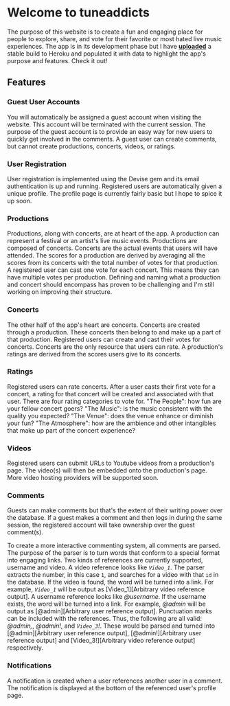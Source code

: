 # Welcome to tuneaddicts

  The purpose of this website is to create a fun and engaging place for people to explore, share, and vote for their favorite or most hated live music experiences. The app is in its development phase but I have [**uploaded**](http://tuneaddicts.herokuapp.com) a stable build to Heroku and populated it with data to highlight the app's purpose and features. Check it out!
  
## Features

### Guest User Accounts

  You will automatically be assigned a guest account when visiting the website. This account will be terminated with the current session. The purpose of the guest account is to provide an easy way for new users to quickly get involved in the comments. A guest user can create comments, but cannot create productions, concerts, videos, or ratings.
  
### User Registration

  User registration is implemented using the Devise gem and its email authentication is up and running. Registered users
  are automatically given a unique profile. The profile page is currently fairly basic but I hope to spice it up soon.
  
### Productions

  Productions, along with concerts, are at heart of the app. A production can represent a festival or an artist's live music events. Productions are composed of concerts. Concerts are the actual events that users will have attended. The scores for a production are derived by averaging all the scores from its concerts with the total number of votes for that production. A registered user can cast one vote for each concert. This means they can have multiple votes per production. Defining and naming what a production and concert should encompass has proven to be challenging and I'm still working on improving their structure.

### Concerts

  The other half of the app's heart are concerts. Concerts are created through a production. These concerts then belong to and make up a part of that production. Registered users can create and cast their votes for concerts. Concerts are the only resource that users can rate. A production's ratings are derived from the scores users give to its concerts.

### Ratings

  Registered users can rate concerts. After a user casts their first vote for a concert, a rating for that concert will be created and associated with that user. There are four rating categories to vote for. "The People": how fun are your fellow concert goers? "The Music": is the music consistent with the quality you expected? "The Venue": does the venue enhance or diminish your fun? "The Atmosphere": how are the ambience and other intangibles that make up part of the concert experience?

### Videos

  Registered users can submit URLs to Youtube videos from a production's page. The video(s) will then be embedded onto the production's page. More video hosting providers will be supported soon.

### Comments

  Guests can make comments but that's the extent of their writing power over the database. If a guest makes a comment and then logs in during the same session, the registered account will take ownership over the guest comment(s).
  
  To create a more interactive commenting system, all comments are parsed. The purpose of the parser is to turn words that conform to a special format into engaging links. Two kinds of references are currently supported, username and video. A video reference looks like *`Video_1`*. The parser extracts the number, in this case `1`, and searches for a video with that `id` in the database. If the video is found, the word will be turned into a link. For example, *`Video_1`* will be output as [Video_1][Arbitrary video reference output]. A username reference looks like *@username*. If the username exists, the word will be turned into a link. For example, *@admin* will be output as [@admin][Arbitrary user reference output]. Punctuation marks can be included with the references. Thus, the following are all valid: *@admin,*, *@admin!*, and *`Video_3`!*. These would be parsed and turned into [@admin][Arbitrary user reference output], [@admin!][Arbitrary user reference output] and [Video_3!][Arbitrary video reference output] respectively.

### Notifications

  A notification is created when a user references another user in a comment. The notification is displayed at the bottom of the referenced user's profile page.